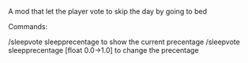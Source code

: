 A mod that let the player vote to skip the day by going to bed

Commands:

  /sleepvote sleepprecentage to show the current precentage
  /sleepvote sleepprecentage [float 0.0->1.0] to change the precentage

